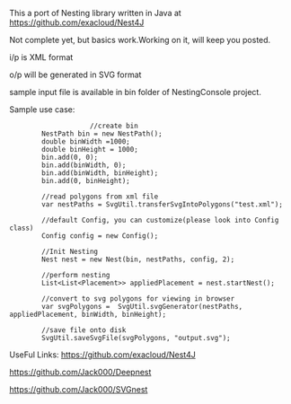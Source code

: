 This a port of Nesting library written in Java at https://github.com/exacloud/Nest4J

Not complete yet, but basics work.Working on it, will keep you posted.

i/p is XML format

o/p will be generated in SVG format

sample input file is available in bin folder of NestingConsole project.

Sample use case:




                        //create bin
            NestPath bin = new NestPath();
            double binWidth =1000;
            double binHeight = 1000;
            bin.add(0, 0);
            bin.add(binWidth, 0);
            bin.add(binWidth, binHeight);
            bin.add(0, binHeight);

			//read polygons from xml file
            var nestPaths = SvgUtil.transferSvgIntoPolygons("test.xml");

			//default Config, you can customize(please look into Config class)
            Config config = new Config();

			//Init Nesting
            Nest nest = new Nest(bin, nestPaths, config, 2);

			//perform nesting
            List<List<Placement>> appliedPlacement = nest.startNest();

			//convert to svg polygons for viewing in browser
            var svgPolygons =  SvgUtil.svgGenerator(nestPaths, appliedPlacement, binWidth, binHeight);

			//save file onto disk
            SvgUtil.saveSvgFile(svgPolygons, "output.svg");



UseFul Links:
https://github.com/exacloud/Nest4J

https://github.com/Jack000/Deepnest

https://github.com/Jack000/SVGnest
